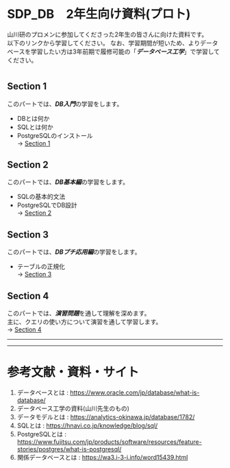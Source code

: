 # SDP_DB　2年生向け資料(プロト)
山川研のプロメンに参加してくださった2年生の皆さんに向けた資料です。  
以下のリンクから学習してください。
なお、学習期間が短いため、よりデータベースを学習したい方は3年前期で履修可能の「***データベース工学***」で学習してください。
#  

## Section 1
このパートでは、***DB入門***の学習をします。  
- DBとは何か
- SQLとは何か
- PostgreSQLのインストール  
-> [Section 1](https://github.com/122yuuki/SDP_DB/blob/main/Section_1/section_1-1.md)

## Section 2
このパートでは、***DB基本編***の学習をします。  
- SQLの基本的文法
- PostgreSQLでDB設計  
-> [Section 2](https://github.com/122yuuki/SDP_DB/blob/main/Section_2/section_2-1.md)

## Section 3
このパートでは、***DBプチ応用編***の学習をします。  
- テーブルの正規化  
-> [Section 3](https://github.com/122yuuki/SDP_DB/tree/main/Section_3)

## Section 4
このパートでは、***演習問題***を通して理解を深めます。  
主に、クエリの使い方について演習を通して学習します。  
-> [Section 4]()

___
___

# 参考文献・資料・サイト
1. データベースとは : https://www.oracle.com/jp/database/what-is-database/
2. データベース工学の資料(山川先生のもの)
3. データモデルとは : https://analytics-okinawa.jp/database/1782/
4. SQLとは : https://hnavi.co.jp/knowledge/blog/sql/
5. PostgreSQLとは : https://www.fujitsu.com/jp/products/software/resources/feature-stories/postgres/what-is-postgresql/
6. 関係データベースとは : https://wa3.i-3-i.info/word15439.html  
